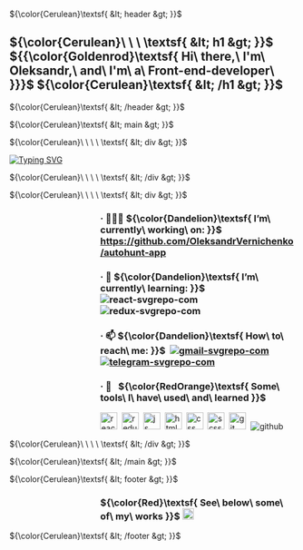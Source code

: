 ${\color{Cerulean}\textsf{ &lt; header &gt; }}$

 ## ${\color{Cerulean}\ \ \ \textsf{ &lt; h1 &gt; }}$ ${{\color{Goldenrod}\textsf{ Hi\ there,\ I'm\ Oleksandr,\ and\ I'm\ a\ Front-end-developer\ \}}}\$ ${\color{Cerulean}\textsf{ &lt; /h1 &gt; }}$




${\color{Cerulean}\textsf{ &lt; /header &gt; }}$

${\color{Cerulean}\textsf{ &lt; main &gt; }}$

${\color{Cerulean}\ \ \ \ \textsf{ &lt; div &gt; }}$

[![Typing SVG](https://readme-typing-svg.herokuapp.com?font=Roboto+Mono&size=16&duration=4000&pause=1111&color=0AF7E9&center=true&vCenter=true&multiline=true&width=535&height=95&lines=The+more+you+study+the+more+you+know.++;The+more+you+know+the+more+you+forget.;The+more+you+forget+the+less+you+know.;+So%2C+why+study%3F)](https://git.io/typing-svg)
     
${\color{Cerulean}\ \ \ \ \textsf{ &lt; /div &gt; }}$

${\color{Cerulean}\ \ \ \ \textsf{ &lt; div &gt; }}$


<dl><dd><dl><dd><dl><dd><dl><dd>
    
### · 👨🏼‍💻 ${\color{Dandelion}\textsf{ I’m\ currently\ working\ on: }}$ https://github.com/OleksandrVernichenko/autohunt-app

 
### · 🌱 ${\color{Dandelion}\textsf{ I’m\ currently\ learning: }}$ ![react-svgrepo-com](https://user-images.githubusercontent.com/112705866/212582608-1a88bfd9-c266-4edf-a695-33272bb66bc6.svg)&nbsp; ![redux-svgrepo-com](https://user-images.githubusercontent.com/112705866/212582610-1e6a5c5e-fdca-4d0e-8848-94b69d580749.svg)
    
### · 📫 ${\color{Dandelion}\textsf{ How\ to\ reach\ me: }}$   &nbsp;[![gmail-svgrepo-com](https://user-images.githubusercontent.com/112705866/212574612-0e580f22-09ca-46a1-998e-e398a7f44459.svg)](vernichenko.aleksandr@gmail.com)&nbsp; [![telegram-svgrepo-com](https://user-images.githubusercontent.com/112705866/212574637-ad26b98a-ce7d-4518-b9f8-adc3d0849e6e.svg)](https://t.me/oleksandr_vernichenko)&nbsp;

</dd></dl></dd></dl></dd></dl></dd></dl>
    

<dl><dd><dl><dd><dl><dd><dl><dd>
    
### · 🚀 &nbsp; ${\color{RedOrange}\textsf{ Some\ tools\ I\ have\ used\ and\ learned }}$ 
    
<p align="left">
<img src="https://cdn.jsdelivr.net/gh/devicons/devicon/icons/react/react-original.svg" alt="react" width="30" height="30"/>&nbsp;
<img src="https://cdn.jsdelivr.net/gh/devicons/devicon/icons/redux/redux-original.svg" alt="redux" width="30" height="30" />&nbsp;
<img src="https://cdn.jsdelivr.net/gh/devicons/devicon/icons/javascript/javascript-original.svg" alt="js" width="30" height="30"/>&nbsp;
<img src="https://cdn.jsdelivr.net/gh/devicons/devicon/icons/html5/html5-original.svg" alt="html" width="30" height="30" />&nbsp;
<img src="https://cdn.jsdelivr.net/gh/devicons/devicon/icons/css3/css3-original.svg" alt="css" width="30" height="30" />&nbsp;                             <img src="https://cdn.jsdelivr.net/gh/devicons/devicon/icons/sass/sass-original.svg" alt="scss" width="30" height="30" />&nbsp; 
<img src="https://cdn.jsdelivr.net/gh/devicons/devicon/icons/git/git-original.svg" alt="git" width="30" height="30"/>&nbsp;
<img src="https://user-images.githubusercontent.com/112705866/212576928-1c3ba62d-c95c-4338-8311-e2376bf4176c.svg"  alt="github" />&nbsp;

    
</p>
</dd></dl></dd></dl></dd></dl></dd></dl>
    
${\color{Cerulean}\ \ \ \ \textsf{ &lt; /div &gt; }}$

${\color{Cerulean}\textsf{ &lt; /main &gt; }}$

${\color{Cerulean}\textsf{ &lt; footer &gt; }}$

<dl><dd><dl><dd><dl><dd><dl><dd>
    

###  ${\color{Red}\textsf{ See\ below\ some\ of\ my\ works }}$ <img src="https://user-images.githubusercontent.com/112705866/212580671-96444438-de5f-478e-8da6-f9ecacf8ed86.gif" alt="react" width="20" height="20"/>


</dd></dl></dd></dl></dd></dl></dd></dl>
    
${\color{Cerulean}\textsf{ &lt; /footer &gt; }}$


